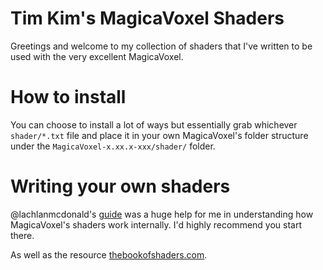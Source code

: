 # Tim Kim's MagicaVoxel Shaders
Greetings and welcome to my collection of shaders that I've written to be used with the very excellent MagicaVoxel. 

# How to install
You can choose to install a lot of ways but essentially grab whichever `shader/*.txt` file and place it in your
own MagicaVoxel's folder structure under the `MagicaVoxel-x.xx.x-xxx/shader/` folder.

# Writing your own shaders
@lachlanmcdonald's [guide](https://github.com/lachlanmcdonald/magicavoxel-shaders/wiki/Notes) was a huge help for me
in understanding how MagicaVoxel's shaders work internally. I'd highly recommend you start there. 

As well as the resource [thebookofshaders.com](thebookofshaders.com).
